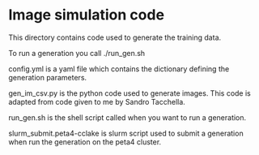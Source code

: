 # Image simulation code

This directory contains code used to generate the training data.

To run a generation you call ./run_gen.sh


config.yml is a yaml file which contains the dictionary defining the generation parameters.

gen_im_csv.py is the python code used to generate images. This code is adapted from code given to me by Sandro Tacchella.

run_gen.sh is the shell script called when you want to run a generation.

slurm_submit.peta4-cclake is slurm script used to submit a generation when run the generation on the peta4 cluster.